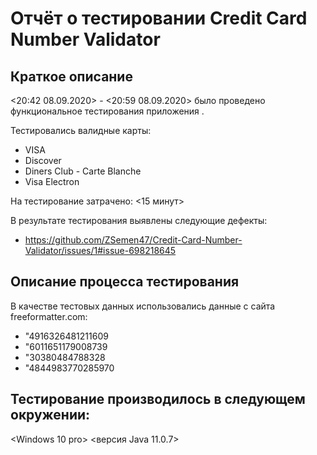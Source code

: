 # Отчёт о тестировании Credit Card Number Validator

## Краткое описание

<20:42 08.09.2020> - <20:59 08.09.2020> было проведено функциональное тестирования приложения <Credit Card Number Validator>. 

Тестировались валидные карты:
* VISA
* Discover
* Diners Club - Carte Blanche
* Visa Electron

На тестирование затрачено: <15 минут>

В результате тестирования выявлены следующие дефекты:

* https://github.com/ZSemen47/Credit-Card-Number-Validator/issues/1#issue-698218645

## Описание процесса тестирования

В качестве тестовых данных использовались данные с сайта freeformatter.com:
* "4916326481211609
* "6011651179008739
* "30380484788328
* "4844983770285970

## Тестирование производилось в следующем окружении:

<Windows 10 pro>
<версия Java 11.0.7>